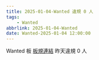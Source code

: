 ```yaml
---
title: 2025-01-04-Wanted 違規 0 人
tags:
    - Wanted
abbrlink: 2025-01-04-Wanted
date: Wanted-2025-01-04 12:00:00
---
```

Wanted 板 [板規連結](https://www.ptt.cc/bbs/Wanted/M.1608829773.A.D3B.html)
昨天違規 0 人
